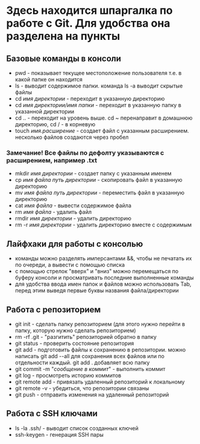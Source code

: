 # Здесь находится шпаргалка по работе с Git. Для удобства она разделена на пункты

## Базовые команды в консоли

- pwd - показывает текущее местоположение пользователя т.е. в какой папке он находится
- ls - выводит содержимое папки. команда ls -a выводит скрытые файлы
- cd *имя директории* - переходит в указанную директорию
- cd *имя директории/имя папки* - переходит в указанную папку в указанной директории
- cd .. - переходит на уровень выше. cd ~ перенаправит в домашнюю директорию, cd / - в корневую
- touch *имя.расширение* - создает файл с указанным расширением. несколько файлов создаются через пробел
  
### Замечание! Все файлы по дефолту указываются с расширением, например .txt

- mkdir *имя директории* - создает папку с указанным именем
- cp *имя файла* *путь директории* - скопировать файл в указанную директорию
- mv *имя файла* *путь директории* - переместить файл в указанную директорию
- cat *имя файла* - вывести содержимое файла
- rm *имя файла* - удалить файл
- rmdir *имя директории* - удалить директорию
- rm -r *имя директории* - удалить директорию вместе с содержимым

## Лайфхаки для работы с консолью
- команды можно разделять имперсантами &&, чтобы не печатать их по очереди, а вывести с помощью списка
- с помощью стрелок "вверх" и "вниз" можно перемещаться по буферу консоли и просматривать последние выполненные команды
- для удобства ввода имен папок и файлов можно использовать Tab, перед этим выведя первые буквы названия файла/директории

## Работа с репозиторием
- git init - сделать папку репозиторием (для этого нужно перейти в папку, которую нужно сделать репозиторием)
- rm -rf .git - "разгитить" репозиторией обратно в папку
- git status - проверить состояние репозитория
- git add - подготовить файлы к сохранению в репозитории. можно написать git add --all для сохранения всех файлов или по отдельности каждый. git add . добавляет всю папку
- git commit -m "*сообщение в коммит*" - выполнить коммит
- git log - просмотреть историю коммитов
- git remote add - привязать удаленный репозиторий к локальному
- git remote -v - убедиться, что репозитории связаны
- git push - отправить изменения на удаленный репозиторий

## Работа с SSH ключами
- ls -la .ssh/ - выводит список созданных ключей
- ssh-keygen - генерация SSH пары
